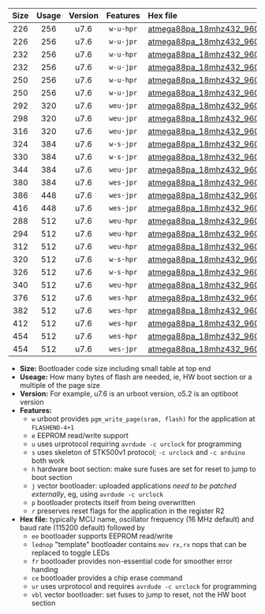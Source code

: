 |Size|Usage|Version|Features|Hex file|
|:-:|:-:|:-:|:-:|:--|
|226|256|u7.6|`w-u-hpr`|[atmega88pa_18mhz432_9600bps_ur.hex](https://raw.githubusercontent.com/stefanrueger/urboot/main/atmega88pa_18mhz432_9600bps_ur.hex)|
|226|256|u7.6|`w-u-jpr`|[atmega88pa_18mhz432_9600bps_ur_vbl.hex](https://raw.githubusercontent.com/stefanrueger/urboot/main/atmega88pa_18mhz432_9600bps_ur_vbl.hex)|
|232|256|u7.6|`w-u-hpr`|[atmega88pa_18mhz432_9600bps_lednop_ur.hex](https://raw.githubusercontent.com/stefanrueger/urboot/main/atmega88pa_18mhz432_9600bps_lednop_ur.hex)|
|232|256|u7.6|`w-u-jpr`|[atmega88pa_18mhz432_9600bps_lednop_ur_vbl.hex](https://raw.githubusercontent.com/stefanrueger/urboot/main/atmega88pa_18mhz432_9600bps_lednop_ur_vbl.hex)|
|250|256|u7.6|`w-u-hpr`|[atmega88pa_18mhz432_9600bps_lednop_fr_ur.hex](https://raw.githubusercontent.com/stefanrueger/urboot/main/atmega88pa_18mhz432_9600bps_lednop_fr_ur.hex)|
|250|256|u7.6|`w-u-jpr`|[atmega88pa_18mhz432_9600bps_lednop_fr_ur_vbl.hex](https://raw.githubusercontent.com/stefanrueger/urboot/main/atmega88pa_18mhz432_9600bps_lednop_fr_ur_vbl.hex)|
|292|320|u7.6|`weu-jpr`|[atmega88pa_18mhz432_9600bps_ee_ur_vbl.hex](https://raw.githubusercontent.com/stefanrueger/urboot/main/atmega88pa_18mhz432_9600bps_ee_ur_vbl.hex)|
|298|320|u7.6|`weu-jpr`|[atmega88pa_18mhz432_9600bps_ee_lednop_ur_vbl.hex](https://raw.githubusercontent.com/stefanrueger/urboot/main/atmega88pa_18mhz432_9600bps_ee_lednop_ur_vbl.hex)|
|316|320|u7.6|`weu-jpr`|[atmega88pa_18mhz432_9600bps_ee_lednop_fr_ur_vbl.hex](https://raw.githubusercontent.com/stefanrueger/urboot/main/atmega88pa_18mhz432_9600bps_ee_lednop_fr_ur_vbl.hex)|
|324|384|u7.6|`w-s-jpr`|[atmega88pa_18mhz432_9600bps_vbl.hex](https://raw.githubusercontent.com/stefanrueger/urboot/main/atmega88pa_18mhz432_9600bps_vbl.hex)|
|330|384|u7.6|`w-s-jpr`|[atmega88pa_18mhz432_9600bps_lednop_vbl.hex](https://raw.githubusercontent.com/stefanrueger/urboot/main/atmega88pa_18mhz432_9600bps_lednop_vbl.hex)|
|344|384|u7.6|`weu-jpr`|[atmega88pa_18mhz432_9600bps_ee_lednop_fr_ce_ur_vbl.hex](https://raw.githubusercontent.com/stefanrueger/urboot/main/atmega88pa_18mhz432_9600bps_ee_lednop_fr_ce_ur_vbl.hex)|
|380|384|u7.6|`wes-jpr`|[atmega88pa_18mhz432_9600bps_ee_vbl.hex](https://raw.githubusercontent.com/stefanrueger/urboot/main/atmega88pa_18mhz432_9600bps_ee_vbl.hex)|
|386|448|u7.6|`wes-jpr`|[atmega88pa_18mhz432_9600bps_ee_lednop_vbl.hex](https://raw.githubusercontent.com/stefanrueger/urboot/main/atmega88pa_18mhz432_9600bps_ee_lednop_vbl.hex)|
|416|448|u7.6|`wes-jpr`|[atmega88pa_18mhz432_9600bps_ee_lednop_fr_vbl.hex](https://raw.githubusercontent.com/stefanrueger/urboot/main/atmega88pa_18mhz432_9600bps_ee_lednop_fr_vbl.hex)|
|288|512|u7.6|`weu-hpr`|[atmega88pa_18mhz432_9600bps_ee_ur.hex](https://raw.githubusercontent.com/stefanrueger/urboot/main/atmega88pa_18mhz432_9600bps_ee_ur.hex)|
|294|512|u7.6|`weu-hpr`|[atmega88pa_18mhz432_9600bps_ee_lednop_ur.hex](https://raw.githubusercontent.com/stefanrueger/urboot/main/atmega88pa_18mhz432_9600bps_ee_lednop_ur.hex)|
|312|512|u7.6|`weu-hpr`|[atmega88pa_18mhz432_9600bps_ee_lednop_fr_ur.hex](https://raw.githubusercontent.com/stefanrueger/urboot/main/atmega88pa_18mhz432_9600bps_ee_lednop_fr_ur.hex)|
|320|512|u7.6|`w-s-hpr`|[atmega88pa_18mhz432_9600bps.hex](https://raw.githubusercontent.com/stefanrueger/urboot/main/atmega88pa_18mhz432_9600bps.hex)|
|326|512|u7.6|`w-s-hpr`|[atmega88pa_18mhz432_9600bps_lednop.hex](https://raw.githubusercontent.com/stefanrueger/urboot/main/atmega88pa_18mhz432_9600bps_lednop.hex)|
|340|512|u7.6|`weu-hpr`|[atmega88pa_18mhz432_9600bps_ee_lednop_fr_ce_ur.hex](https://raw.githubusercontent.com/stefanrueger/urboot/main/atmega88pa_18mhz432_9600bps_ee_lednop_fr_ce_ur.hex)|
|376|512|u7.6|`wes-hpr`|[atmega88pa_18mhz432_9600bps_ee.hex](https://raw.githubusercontent.com/stefanrueger/urboot/main/atmega88pa_18mhz432_9600bps_ee.hex)|
|382|512|u7.6|`wes-hpr`|[atmega88pa_18mhz432_9600bps_ee_lednop.hex](https://raw.githubusercontent.com/stefanrueger/urboot/main/atmega88pa_18mhz432_9600bps_ee_lednop.hex)|
|412|512|u7.6|`wes-hpr`|[atmega88pa_18mhz432_9600bps_ee_lednop_fr.hex](https://raw.githubusercontent.com/stefanrueger/urboot/main/atmega88pa_18mhz432_9600bps_ee_lednop_fr.hex)|
|454|512|u7.6|`wes-hpr`|[atmega88pa_18mhz432_9600bps_ee_lednop_fr_ce.hex](https://raw.githubusercontent.com/stefanrueger/urboot/main/atmega88pa_18mhz432_9600bps_ee_lednop_fr_ce.hex)|
|454|512|u7.6|`wes-jpr`|[atmega88pa_18mhz432_9600bps_ee_lednop_fr_ce_vbl.hex](https://raw.githubusercontent.com/stefanrueger/urboot/main/atmega88pa_18mhz432_9600bps_ee_lednop_fr_ce_vbl.hex)|

- **Size:** Bootloader code size including small table at top end
- **Useage:** How many bytes of flash are needed, ie, HW boot section or a multiple of the page size
- **Version:** For example, u7.6 is an urboot version, o5.2 is an optiboot version
- **Features:**
  + `w` urboot provides `pgm_write_page(sram, flash)` for the application at `FLASHEND-4+1`
  + `e` EEPROM read/write support
  + `u` uses urprotocol requiring `avrdude -c urclock` for programming
  + `s` uses skeleton of STK500v1 protocol; `-c urclock` and `-c arduino` both work
  + `h` hardware boot section: make sure fuses are set for reset to jump to boot section
  + `j` vector bootloader: uploaded applications *need to be patched externally*, eg, using `avrdude -c urclock`
  + `p` bootloader protects itself from being overwritten
  + `r` preserves reset flags for the application in the register R2
- **Hex file:** typically MCU name, oscillator frequency (16 MHz default) and baud rate (115200 default) followed by
  + `ee` bootloader supports EEPROM read/write
  + `lednop` "template" bootloader contains `mov rx,rx` nops that can be replaced to toggle LEDs
  + `fr` bootloader provides non-essential code for smoother error handing
  + `ce` bootloader provides a chip erase command
  + `ur` uses urprotocol and requires `avrdude -c urclock` for programming
  + `vbl` vector bootloader: set fuses to jump to reset, not the HW boot section
